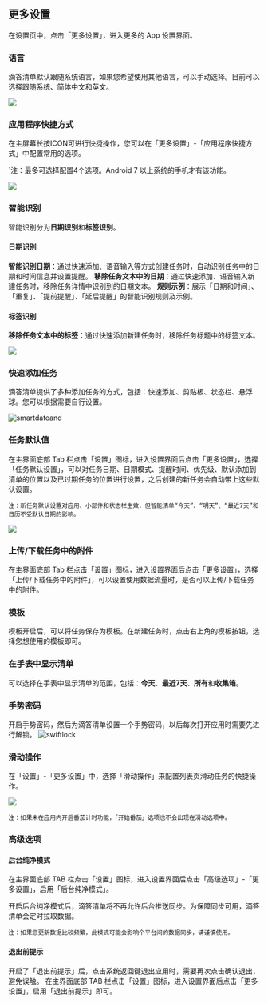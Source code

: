 ## 更多设置

在设置页中，点击「更多设置」，进入更多的 App 设置界面。


### 语言

滴答清单默认跟随系统语言，如果您希望使用其他语言，可以手动选择。目前可以选择跟随系统、简体中文和英文。

![](../images/android/language.png)

### 应用程序快捷方式

在主屏幕长按ICON可进行快捷操作，您可以在「更多设置」-「应用程序快捷方式」中配置常用的选项。

`注：最多可选择配置4个选项。Android 7 以上系统的手机才有该功能。

![](../images/android/language.png)

### 智能识别

智能识别分为**日期识别**和**标签识别**。

#### 日期识别

**智能识别日期**：通过快速添加、语音输入等方式创建任务时，自动识别任务中的日期和时间信息并设置提醒。
**移除任务文本中的日期**：通过快速添加、语音输入新建任务时，移除任务详情中识别到的日期文本。
**规则示例**：展示「日期和时间」、「重复」、「提前提醒」、「延后提醒」的智能识别规则及示例。

#### 标签识别

**移除任务文本中的标签**：通过快速添加新建任务时，移除任务标题中的标签文本。

![](../images/android/language.png)


### 快速添加任务

滴答清单提供了多种添加任务的方式，包括：快速添加、剪贴板、状态栏、悬浮球。您可以根据需要自行设置。

![smartdateand](../images/android/setting/smartdateand.png)


### 任务默认值

在主界面底部 Tab 栏点击「设置」图标，进入设置界面后点击「更多设置」，选择「任务默认设置」，可以对任务日期、日期模式、提醒时间、优先级、默认添加到清单的位置以及已过期任务的位置进行设置，之后创建的新任务会自动带上这些默认设置。

`注：新任务默认设置对应用、小部件和状态栏生效，但智能清单“今天”、“明天”、“最近7天”和日历不受默认日期的影响。`

![](../images/android/xinrenwu.png)

### 上传/下载任务中的附件

在主界面底部 Tab 栏点击「设置」图标，进入设置界面后点击「更多设置」，选择「上传/下载任务中的附件」，可以设置使用数据流量时，是否可以上传/下载任务中的附件。

### 模板

模板开启后，可以将任务保存为模板。在新建任务时，点击右上角的模板按钮，选择您想使用的模板即可。

### 在手表中显示清单

可以选择在手表中显示清单的范围，包括：**今天**、**最近7天**、**所有**和**收集箱**。


### 手势密码
开启手势密码，然后为滴答清单设置一个手势密码，以后每次打开应用时需要先进行解锁。
![swiftlock](../images/android/setting/swiftlock.png)


### 滑动操作

在「设置」-「更多设置」中，选择「滑动操作」来配置列表页滑动任务的快捷操作。

![](../images/android/naww.png)

`注：如果未在应用内开启番茄计时功能，「开始番茄」选项也不会出现在滑动选项中。`


### 高级选项

#### 后台纯净模式

在主界面底部 TAB 栏点击「设置」图标，进入设置界面后点击「高级选项」-「更多设置」，启用「后台纯净模式」。

开启后台纯净模式后，滴答清单将不再允许后台推送同步。为保障同步可用，滴答清单会定时拉取数据。

`注：如果您更新数据比较频繁，此模式可能会影响个平台间的数据同步，请谨慎使用。`

#### 退出前提示

开启了「退出前提示」后，点击系统返回键退出应用时，需要再次点击确认退出，避免误触。 在主界面底部 TAB 栏点击「设置」图标，进入设置界面后点击「更多设置」，启用「退出前提示」即可。


